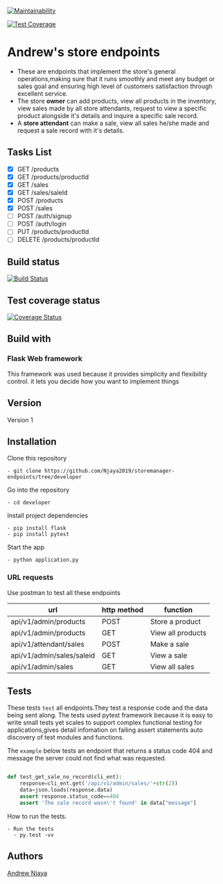 
[![Maintainability](https://api.codeclimate.com/v1/badges/a99a88d28ad37a79dbf6/maintainability)](https://codeclimate.com/github/Njaya2019/storemanager-endpoints/maintainability)

[![Test Coverage](https://api.codeclimate.com/v1/badges/a99a88d28ad37a79dbf6/test_coverage)](https://codeclimate.com/github/Njaya2019/storemanager-endpoints/test_coverage)
# Andrew's store endpoints
- These are endpoints that implement the store's general operations,making sure that it runs smoothly and meet any budget or sales goal and ensuring high level of customers satisfaction through excellent service. 
- The store **owner** can add products, view all products in the inventory, view sales made by all store attendants, request to view a specific product alongside it's details and inquire a specific sale record.
- A **store attendant** can make a sale, view all sales he/she made and request a sale record with it's details.

## Tasks List
  - [x] GET /products
  - [x] GET /products/productId
  - [x] GET /sales
  - [x] GET /sales/saleId
  - [x] POST /products
  - [x] POST /sales
  - [ ] POST /auth/signup
  - [ ] POST /auth/login
  - [ ] PUT /products/productId
  - [ ] DELETE /products/productId

## Build status
[![Build Status](https://travis-ci.org/Njaya2019/storemanager-endpoints.svg?branch=developer)](https://travis-ci.org/Njaya2019/storemanager-endpoints)


## Test coverage status
[![Coverage Status](https://coveralls.io/repos/github/Njaya2019/storemanager-endpoints/badge.png?branch=developer)](https://coveralls.io/github/Njaya2019/storemanager-endpoints?branch=developer)

## Build with
### Flask Web framework 
This framework was used because it provides simplicity and flexibility control. it lets you decide how you want to implement things

## Version
Version 1

## Installation
Clone this repository
```
- git clone https://github.com/Njaya2019/storemanager-endpoints/tree/developer
```
Go into the repository
```
- cd developer
```

Install project dependencies
```
- pip install flask
- pip install pytest
```

Start the app
```
- python application.py
```
### URL requests
Use postman to test all these endpoints

| url                       | http method   | function         |
| ------------------------  | ------------- | ---------------- |
| api/v1/admin/products     | POST          | Store a product  |
| api/v1/admin/products     | GET           | View all products|
| api/v1/attendant/sales    | POST          | Make a sale      |
| api/v1/admin/sales/saleid | GET           | View a sale      |
| api/v1/admin/sales        | GET           | View all sales   |


 
## Tests
These tests `test` all endpoints.They test a response code and the data being sent along. The tests used pytest framework because it is easy to write small tests yet scales to support complex functional testing for applications,gives detail infomation on failing assert statements auto discovery of test modules and functions.

The `example` below tests an endpoint that returns a status code 404 and message the server could not find what was requested.

```python

def test_get_sale_no_record(cli_ent):
    response=cli_ent.get('/api/v1/admin/sales/'+str(2))
    data=json.loads(response.data)
    assert response.status_code==404
    assert 'The sale record wasn\'t found' in data["message"]

```

How to run the tests.
```
- Run the tests
  - py.test -vv

```
## Authors

[Andrew Njaya](https://github.com/Njaya2019)


